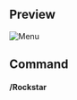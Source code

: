 ## Preview
![Menu](https://cdn.discordapp.com/attachments/981966031000076338/1077254005996142642/image.png)

## Command 
#### /Rockstar
